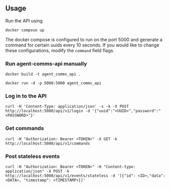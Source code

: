## Usage

Run the API using

```
docker compose up
```

The docker compose is configured to run on the port 5000 and generate a command for certain uuids every 10 seconds. If you would like to change these configurations, modify the `command` field flags.

### Run agent-comms-api manually

```
docker build -t agent_comms_api .

docker run -d -p 5000:5000 agent_comms_api
```

### Log in to the API

```
curl -H 'Content-Type: application/json' -s -k -X POST http://localhost:5000/api/v1/login -d '{"uuid":"<UUID>","password":"<PASSWORD>"}'
```

### Get commands

```
curl -H "Authorization: Bearer <TOKEN>" -X GET -k http://localhost:5000/api/v1/commands
```

### Post stateless events

```
curl -H "Authorization: Bearer <TOKEN>" -H "Content-type: application/json" -X POST -k http://localhost:5000/api/v1/events/stateless -d '[{"id": <ID>,"data": <DATA>, "timestamp": <TIMESTAMP>}]'
```
